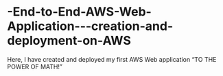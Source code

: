 # -End-to-End-AWS-Web-Application---creation-and-deployment-on-AWS
Here, I have created and deployed my first AWS Web application “TO THE POWER OF MATH!”
